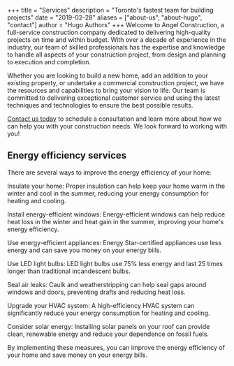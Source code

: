 +++
title = "Services"
description = "Toronto's fastest team for building projects"
date = "2019-02-28"
aliases = ["about-us", "about-hugo", "contact"]
author = "Hugo Authors"
+++
Welcome to Angel Construction, a full-service construction company dedicated to delivering high-quality projects on time and within budget. With over a decade of experience in the industry, our team of skilled professionals has the expertise and knowledge to handle all aspects of your construction project, from design and planning to execution and completion.

Whether you are looking to build a new home, add an addition to your existing property, or undertake a commercial construction project, we have the resources and capabilities to bring your vision to life. Our team is committed to delivering exceptional customer service and using the latest techniques and technologies to ensure the best possible results.

[Contact us today](https://docs.google.com/forms/d/e/1FAIpQLSdQLrs_6yYdZHQBbZXNw-Th4sLCJ2S3Cv-t7W2T-UeJ0KKGGg/formResponse) to schedule a consultation and learn more about how we can help you with your construction needs. We look forward to working with you!


## Energy efficiency services

There are several ways to improve the energy efficiency of your home:

Insulate your home: Proper insulation can help keep your home warm in the winter and cool in the summer, reducing your energy consumption for heating and cooling.

Install energy-efficient windows: Energy-efficient windows can help reduce heat loss in the winter and heat gain in the summer, improving your home's energy efficiency.

Use energy-efficient appliances: Energy Star-certified appliances use less energy and can save you money on your energy bills.

Use LED light bulbs: LED light bulbs use 75% less energy and last 25 times longer than traditional incandescent bulbs.

Seal air leaks: Caulk and weatherstripping can help seal gaps around windows and doors, preventing drafts and reducing heat loss.

Upgrade your HVAC system: A high-efficiency HVAC system can significantly reduce your energy consumption for heating and cooling.

Consider solar energy: Installing solar panels on your roof can provide clean, renewable energy and reduce your dependence on fossil fuels.

By implementing these measures, you can improve the energy efficiency of your home and save money on your energy bills.



